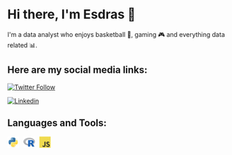 # Hi there, I'm Esdras 👋 

I'm a data analyst who enjoys basketball 🏀, gaming 🎮 and everything data related 📊.

## Here are my social media links:

[![Twitter Follow](https://img.shields.io/twitter/follow/EChristo23?color=1DA1F2&logo=twitter&style=for-the-badge)](https://twitter.com/intent/follow?original_referer=https%3A%2F%2Fpublish.twitter.com%2F&ref_src=twsrc%5Etfw%7Ctwcamp%5Ebuttonembed%7Ctwterm%5Efollow%7Ctwgr%5Eechristo23&screen_name=echristo23)

[![Linkedin](https://img.shields.io/badge/Esdras_Santos-0077B5?style=for-the-badge&logo=linkedin&logoColor=white)](https://ro.linkedin.com/in/esdras-santos-a06444b8)

## Languages and Tools:

<img align="left" alt="Visual Studio Code" width="26px" src="https://raw.githubusercontent.com/devicons/devicon/d98a72cb9a6d8e543ddbddc32bac231572349e96/icons/python/python-original.svg" style="padding-right:10px;" />
<img align="left" alt="Visual Studio Code" width="26px" src="https://raw.githubusercontent.com/devicons/devicon/d98a72cb9a6d8e543ddbddc32bac231572349e96/icons/r/r-original.svg" style="padding-right:10px;" />
<img align="left" alt="Visual Studio Code" width="26px" src="https://raw.githubusercontent.com/devicons/devicon/d98a72cb9a6d8e543ddbddc32bac231572349e96/icons/javascript/javascript-original.svg" style="padding-right:10px;" />
